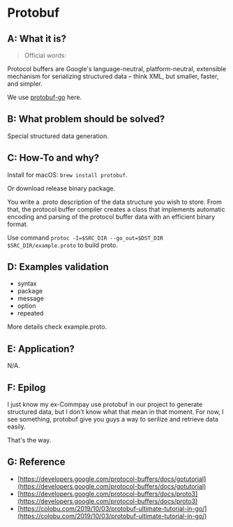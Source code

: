 # Protobuf

## A: What it is?

> Official words:

Protocol buffers are Google's language-neutral, platform-neutral, extensible mechanism for serializing structured data – think XML, but smaller, faster, and simpler.

We use [protobuf-go](https://github.com/protocolbuffers/protobuf-go) here.

## B: What problem should be solved?

Special structured data generation.

## C: How-To and why?

Install for macOS: `brew install protobuf`.

Or download release binary package.

You write a .proto description of the data structure you wish to store. From that, the protocol buffer compiler creates a class that implements automatic encoding and parsing of the protocol buffer data with an efficient binary format.

Use command `protoc -I=$SRC_DIR --go_out=$DST_DIR $SRC_DIR/example.proto` to build proto.

## D: Examples validation

- syntax
- package
- message
- option
- repeated

More details check example.proto.

## E: Application?

N/A.

## F: Epilog

I just know my ex-Commpay use protobuf in our project to generate structured data, but I don't know what that mean in that moment. For now, I see something, protobuf give you guys a way to serilize and retrieve data easily.

That's the way.

## G: Reference

- [https://developers.google.com/protocol-buffers/docs/gotutorial](https://developers.google.com/protocol-buffers/docs/gotutorial)
- [https://developers.google.com/protocol-buffers/docs/proto3](https://developers.google.com/protocol-buffers/docs/proto3)
- [https://colobu.com/2019/10/03/protobuf-ultimate-tutorial-in-go/](https://colobu.com/2019/10/03/protobuf-ultimate-tutorial-in-go/)
